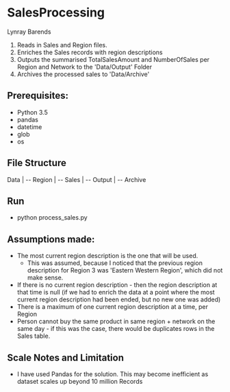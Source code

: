# SalesProcessing
Lynray Barends

1) Reads in Sales and Region files.
2) Enriches the Sales records with region descriptions
3) Outputs the summarised TotalSalesAmount and NumberOfSales per Region and Network to the 'Data/Output' Folder
4) Archives the processed sales to 'Data/Archive'

## Prerequisites:
 - Python 3.5
 - pandas
 - datetime
 - glob
 - os

## File Structure

Data
|
-- Region
|
-- Sales
|
-- Output
|
-- Archive

## Run
- python process_sales.py

## Assumptions made:
- The most current region description is the one that will be used.
  - This was assumed, because I noticed that the previous region description for Region 3 was 'Eastern Western Region', which did not make sense.
- If there is no current region description - then the region description at that time is null (if we had to enrich the data at a point where the most current region description had been ended, but no new one was added)
- There is a maximum of one current region description at a time, per Region
- Person cannot buy the same product in same region + network on the same day  - if this was the case, there would be duplicates rows in the Sales table.

## Scale Notes and Limitation
- I have used Pandas for the solution. This may become inefficient as dataset scales up beyond 10 million Records
